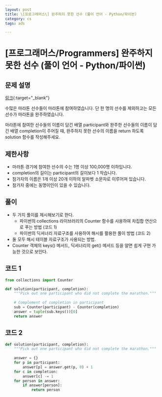 ```yaml
---
layout: post
title: \[프로그래머스\] 완주하지 못한 선수 (풀이 언어 - Python/파이썬)
category: cs
tags: ads

---
```


# [프로그래머스/Programmers] 완주하지 못한 선수 (풀이 언어 - Python/파이썬)
## 문제 설명
[링크](https://school.programmers.co.kr/learn/courses/30/lessons/42576){:target="_blank"}

수많은 마라톤 선수들이 마라톤에 참여하였습니다. 단 한 명의 선수를 제외하고는 모든 선수가 마라톤을 완주하였습니다.

마라톤에 참여한 선수들의 이름이 담긴 배열 participant와 완주한 선수들의 이름이 담긴 배열 completion이 주어질 때, 완주하지 못한 선수의 이름을 return 하도록 solution 함수를 작성해주세요.

## 제한사항
- 마라톤 경기에 참여한 선수의 수는 1명 이상 100,000명 이하입니다.
- completion의 길이는 participant의 길이보다 1 작습니다.
- 참가자의 이름은 1개 이상 20개 이하의 알파벳 소문자로 이루어져 있습니다.
- 참가자 중에는 동명이인이 있을 수 있습니다.

## 풀이
- 두 가지 풀이를 제시해보기로 한다.
  - 파이썬의 collections 라이브러리의 Counter 함수를 사용하여 차집합 연산으로 푸는 방법 (코드 1)
  - 파이썬의 딕셔너리 자료구조를 사용하여 해시를 활용한 풀이 방법 (코드 2)
- 둘 모두 해시 테이블 자료구조가 사용되는 방법.
- Counter 객체의 keys() 메서드, 딕셔너리의 get() 메서드 등을 알면 쉽게 구현 가능한 것으로 보인다.

## 코드 1

```python
from collections import Counter

def solution(participant, completion):
    """Pick out one participant who did not complete the marathon."""
    
    # Complement of completion in participant
    sub = Counter(participant) - Counter(completion)
    answer = tuple(sub.keys())[0]
    return answer
```

## 코드 2
```python
def solution(participant, completion):
    """Pick out one participant who did not complete the marathon."""
    
    answer = {}
    for p in participant:
        answer[p] = answer.get(p, 0) + 1
    for c in completion:
        answer[c] -= 1
    for person in answer:
        if answer[person]:
            return person
```
